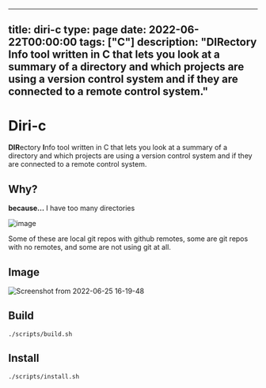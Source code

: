 
---
title: diri-c
type: page
date: 2022-06-22T00:00:00
tags: ["C"]
description: "DIRectory Info tool written in C that lets you look at a summary of a directory and which projects are using a version control system and if they are connected to a remote control system."
---


# Diri-c
**DIR**ectory **I**nfo tool written in C that lets you look at a summary of a directory and which projects are using a version control system and if they are connected to a remote control system.

 ## Why?
 **because...** I have too many directories
 
![image](https://user-images.githubusercontent.com/35516367/175793435-470714db-eecc-47ca-ae90-80ec268ff7ff.png)

Some of these are local git repos with github remotes, some are git repos with no remotes, and some are not using git at all.
 
## Image
![Screenshot from 2022-06-25 16-19-48](https://user-images.githubusercontent.com/35516367/175793673-7b9e0792-5200-4736-a384-fd0ab4f08f68.png)

## Build
```
./scripts/build.sh
```

## Install
```
./scripts/install.sh
```
